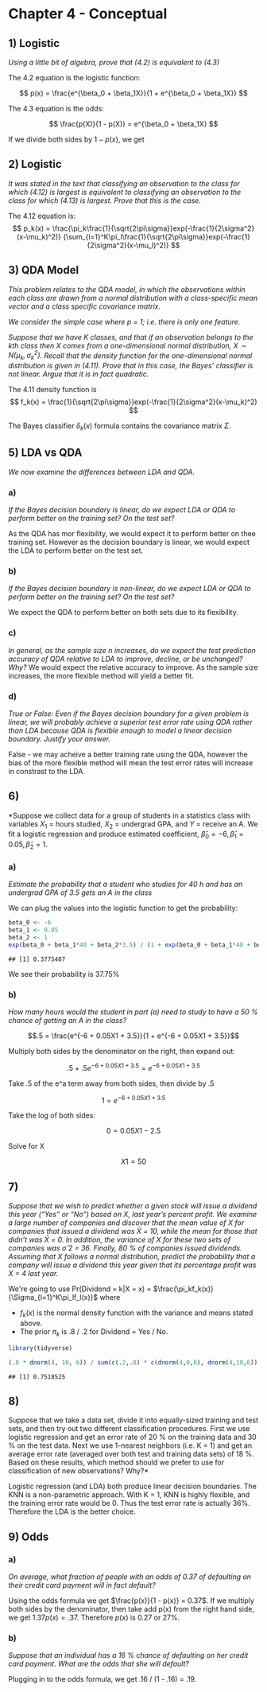 # Chapter 4 - Conceptual

## 1) Logistic

*Using a little bit of algebra, prove that (4.2) is equivalent to (4.3)*

The 4.2 equation is the logistic function:

$$ p(x) = \frac{e^{\beta_0 + \beta_1X}}{1 + e^{\beta_0 + \beta_1X}} $$

The 4.3 equation is the odds:

$$ \frac{p(X)}{1 - p(X)} = e^{\beta_0 + \beta_1X} $$

If we divide both sides by $1 - p(x)$, we get 

## 2) Logistic 

*It was stated in the text that classifying an observation to the class for which (4.12) is largest is equivalent to classifying an observation to the class for which (4.13) is largest. Prove that this is the case.*

The 4.12 equation is:
$$ p_k(x) = \frac{\pi_k\frac{1}{\sqrt{2\pi\sigma}}exp(-\frac{1}{2\sigma^2}(x-\mu_k)^2)} {\sum_{l=1}^K\pi_l\frac{1}{\sqrt{2\pi\sigma}}exp(-\frac{1}{2\sigma^2}(x-\mu_l)^2)} $$

## 3) QDA Model

*This problem relates to the QDA model, in which the observations within each class are drawn from a normal distribution with a class-specific mean vector and a class specific covariance matrix.*

*We consider the simple case where p = 1; i.e. there is only one feature.*

*Suppose that we have K classes, and that if an observation belongs to the kth class then X comes from a one-dimensional normal distribution, $X \sim N(\mu_k,\sigma_k^2)$. Recall that the density function for the one-dimensional normal distribution is given in (4.11). Prove that in this case, the Bayes’ classifier is not linear. Argue that it is in fact quadratic.*

The 4.11 density function is 
$$ f_k(x) = \frac{1}{\sqrt{2\pi\sigma}}exp(-\frac{1}{2\sigma^2}(x-\mu_k)^2) $$

The Bayes classifier $\delta_k(x)$ formula contains the covariance matrix $\Sigma$. 

## 5) LDA vs QDA

*We now examine the differences between LDA and QDA.*

### a)
*If the Bayes decision boundary is linear, do we expect LDA or QDA to perform better on the training set? On the test set?*

As the QDA has mor flexibility, we would expect it to perform better on thee training set. However as the decision boundary is linear, we would expect the LDA to perform better on the test set.

### b)
*If the Bayes decision boundary is non-linear, do we expect LDA or QDA to perform better on the training set? On the test set?*

We expect the QDA to perform better on both sets due to its flexibility.

### c)
*In general, as the sample size n increases, do we expect the test prediction accuracy of QDA relative to LDA to improve, decline, or be unchanged? Why?*
We would expect the relative accuracy to improve. As the sample size increases, the more flexible method will yield a better fit.

### d)
*True or False: Even if the Bayes decision boundary for a given problem is linear, we will probably achieve a superior test error rate using QDA rather than LDA because QDA is flexible enough to model a linear decision boundary. Justify your answer.*

False - we may acheive a better training rate using the QDA, however the bias of the more flexible method will mean the test error rates will increase in constrast to the LDA.

## 6) 
*Suppose we collect data for a group of students in a statistics class with variables $X_1$ = hours studied, $X_2$ = undergrad GPA, and $Y$ = receive an A. We fit a logistic regression and produce estimated coefficient, $\hat{\beta}_0 = −6, \hat{\beta}_1 = 0.05, \hat{\beta}_2 = 1$.

### a) 
*Estimate the probability that a student who studies for 40 h and has an undergrad GPA of 3.5 gets an A in the class*

We can plug the values into the logistic function to get the probability:

```r
beta_0 <- -6
beta_1 <- 0.05
beta_2 <- 1
exp(beta_0 + beta_1*40 + beta_2*3.5) / (1 + exp(beta_0 + beta_1*40 + beta_2*3.5))
```

```
## [1] 0.3775407
```

We see their probability is 37.75%

### b)
*How many hours would the student in part (a) need to study to have a 50 % chance of getting an A in the class?*

$$.5 = \frac{e^{-6 + 0.05X1 + 3.5}}{1 + e^{-6 + 0.05X1 + 3.5}}$$

Multiply both sides by the denominator on the right, then expand out:

$$.5 + .5e^{-6 + 0.05X1 + 3.5} = e^{-6 + 0.05X1 + 3.5}$$

Take .5 of the e^a term away from both sides, then divide by .5

$$1 = e^{-6 + 0.05X1 + 3.5}$$

Take the log of both sides:

$$0 = 0.05X1 - 2.5$$

Solve for X

$$X1 = 50$$

## 7)

*Suppose that we wish to predict whether a given stock will issue a dividend this year (“Yes” or “No”) based on X, last year’s percent profit. We examine a large number of companies and discover that the mean value of X for companies that issued a dividend was X̄ = 10, while the mean for those that didn’t was X̄ = 0. In addition, the variance of X for these two sets of companies was σ̂ 2 = 36. Finally, 80 % of companies issued dividends. Assuming that X follows a normal distribution, predict the probability that a company will issue a dividend this year given that its percentage profit was X = 4 last year.*

We're going to use Pr(Dividend = k|X = x) = $\frac{\pi_kf_k(x)}{\Sigma_{l=1}^K\pi_lf_l(x)}$ where

* $f_k(x)$ is the normal density function with the variance and means stated above.
* The prior $\pi_k$ is .8 / .2 for Dividend = Yes / No.


```r
library(tidyverse)
```


```r
(.8 * dnorm(4, 10, 6)) / sum(c(.2,.8) * c(dnorm(4,0,6), dnorm(4,10,6)))
```

```
## [1] 0.7518525
```

## 8)
Suppose that we take a data set, divide it into equally-sized training and test sets, and then try out two different classification procedures. First we use logistic regression and get an error rate of 20 % on the training data and 30 % on the test data. Next we use 1-nearest neighbors (i.e. K = 1) and get an average error rate (averaged over both test and training data sets) of 18 %. Based on these results, which method should we prefer to use for classification of new observations? Why?*

Logistic regression (and LDA) both produce linear decision boundaries. The KNN is a non-parametric approach. With K = 1, KNN is highly flexible, and the training error rate would be 0. Thus the test error rate is actually 36%. Therefore the LDA is the better choice.

## 9) Odds

### a)
*On average, what fraction of people with an odds of 0.37 of defaulting on their credit card payment will in fact default?*

Using the odds formula we get $\frac{p(x)}{1 - p(x)} = 0.37$. If we multiply both sides by the denominator, then take add p(x) from the right hand side, we get $1.37p(x) = .37$. Therefore $p(x)$ is 0.27 or 27%.

### b)
*Suppose that an individual has a 16 % chance of defaulting on her credit card payment. What are the odds that she will default?*

Plugging in to the odds formula, we get .16 / (1 - .16) = .19.







